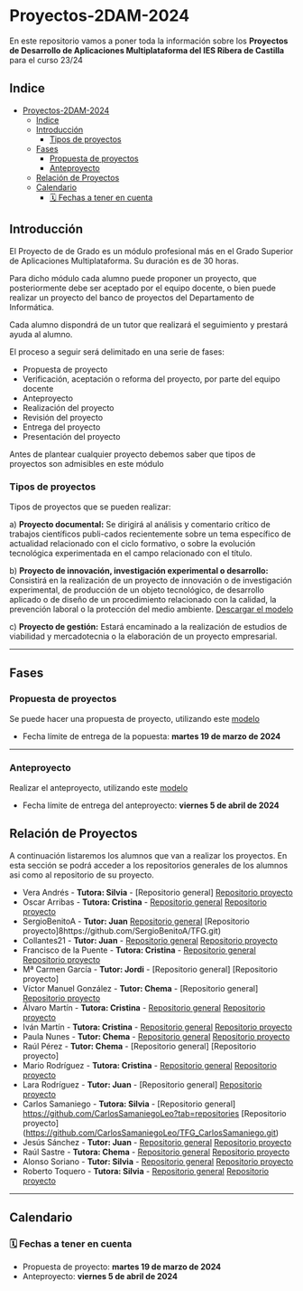 # Proyectos-2DAM-2024

En este repositorio vamos a poner toda la información sobre los **Proyectos de Desarrollo de Aplicaciones Multiplataforma del IES Ribera de Castilla** para el curso 23/24

## Indice

- [Proyectos-2DAM-2024](#proyectos-2dam-2024)
  - [Indice](#indice)
  - [Introducción](#introducci%C3%B3n)
    - [Tipos de proyectos](#tipos-de-proyectos)
  - [Fases](#fases)
    - [Propuesta de proyectos](#propuesta-de-proyectos)
    - [Anteproyecto](#Anteproyecto)
  - [Relación de Proyectos](#relaci%C3%B3n-de-proyectos)
  - [Calendario](#calendario)
    - [🗓️ Fechas a tener en cuenta](#%EF%B8%8F-fechas-a-tener-en-cuenta)

## Introducción

El Proyecto de de Grado es un módulo profesional más en el Grado Superior de Aplicaciones Multiplataforma. Su duración es de 30 horas.

Para dicho módulo cada alumno puede proponer un proyecto, que posteriormente debe ser aceptado por el equipo docente, o bien puede realizar un proyecto del banco de proyectos del Departamento de Informática.

Cada alumno dispondrá de un tutor que realizará el seguimiento y prestará ayuda al alumno.

El proceso a seguir será delimitado en una serie de fases:

- Propuesta de proyecto
- Verificación, aceptación o reforma del proyecto, por parte del equipo docente
- Anteproyecto
- Realización del proyecto
- Revisión del proyecto
- Entrega del proyecto
- Presentación del proyecto

Antes de plantear cualquier proyecto debemos saber que tipos de proyectos son admisibles en este módulo

### Tipos de proyectos

Tipos de proyectos que se pueden realizar:

a) **Proyecto documental:** Se dirigirá al análisis y comentario crítico de trabajos científicos publi-cados recientemente sobre un tema específico de actualidad relacionado con el ciclo formativo, o sobre la evolución tecnológica experimentada en el campo relacionado con el título. 

b) **Proyecto de innovación, investigación experimental o desarrollo:** Consistirá en la realización de un proyecto de innovación o de investigación experimental, de producción de un objeto tecnológico, de desarrollo aplicado o de diseño de un procedimiento relacionado con la calidad, la prevención laboral o la protección del medio ambiente. [Descargar el modelo](Proyecto-EsquemaMemoriaDAM-Desarrollo_24.docx)

c) **Proyecto de gestión:** Estará encaminado a la realización de estudios de viabilidad y mercadotecnia o la elaboración de un proyecto empresarial. 

---

## Fases

### Propuesta de proyectos

Se puede hacer una propuesta de proyecto, utilizando este [modelo](Proyecto-Propuesta_24.doc)

- Fecha límite de entrega de la popuesta: **martes 19 de marzo de 2024**

---
### Anteproyecto

Realizar el anteproyecto, utilizando este [modelo](Proyecto-EsquemaAnteproyecto_24.docx)

- Fecha límite de entrega del anteproyecto: **viernes 5 de abril de 2024**


## Relación de Proyectos

A continuación listaremos los alumnos que van a realizar los proyectos. En esta sección se podrá acceder a los repositorios generales de los alumnos asi como al repositorio de su proyecto.

- Vera Andrés - **Tutora: Silvia** - [Repositorio general] [Repositorio proyecto](https://github.com/VeraLoca13/GodotHotel )
- Oscar Arribas - **Tutora: Cristina** - [Repositorio general](https://github.com/OscarArribas?tab=repositories) [Repositorio proyecto](https://github.com/OscarArribas/ProyectoFinCurso.git)
- SergioBenitoA - **Tutor: Juan** [Repositorio general](https://github.com/SergioBenitoA) [Repositorio proyecto]8https://github.com/SergioBenitoA/TFG.git)
- Collantes21 - **Tutor: Juan** - [Repositorio general](https://github.com/collantes21) [Repositorio proyecto](https://github.com/collantes21/TFG.git)
- Francisco de la Puente - **Tutora: Cristina** - [Repositorio general](https://github.com/FranciscoDeLaPuenteAlonso?tab=repositories) [Repositorio proyecto](https://github.com/FranciscoDeLaPuenteAlonso/proyecto_fin_de_curso)
- Mª Carmen García - **Tutor: Jordi** - [Repositorio general] [Repositorio proyecto]
- Víctor Manuel González - **Tutor: Chema** - [Repositorio general] [Repositorio proyecto](https://github.com/victorgonzbaj/NestApp)
- Álvaro Martín - **Tutora: Cristina** - [Repositorio general](https://github.com/MartinGomezAlvaro?tab=repositories) [Repositorio proyecto](https://github.com/MartinGomezAlvaro/BussAPI) 
- Iván Martín - **Tutora: Cristina** - [Repositorio general](https://github.com/MartinGomezIvan?tab=repositories) [Repositorio proyecto](https://github.com/MartinGomezIvan/DeliVibes)
- Paula Nunes - **Tutor: Chema** - [Repositorio general](https://github.com/PaulaNuness?tab=repositories) [Repositorio proyecto](https://github.com/PaulaNuness/PetCare.git)
- Raúl Pérez - **Tutor: Chema** - [Repositorio general] [Repositorio proyecto]
- Mario Rodríguez - **Tutora: Cristina** - [Repositorio general](https://github.com/MarioRodriguezCordero?tab=repositories) [Repositorio proyecto](https://github.com/MarioRodriguezCordero/BiblioDeposito)
- Lara Rodríguez - **Tutor: Juan** - [Repositorio general] [Repositorio proyecto](https://github.com/MissStormy/LovelaceVault)
- Carlos Samaniego - **Tutora: Silvia** - [Repositorio general] https://github.com/CarlosSamaniegoLeo?tab=repositories [Repositorio proyecto] (https://github.com/CarlosSamaniegoLeo/TFG_CarlosSamaniego.git)
- Jesús Sánchez - **Tutor: Juan** - [Repositorio general](https://github.com/JesusSanchez22?tab=repositories) [Repositorio proyecto](https://github.com/JesusSanchez22/TFG_DAM_JesusSanchez)
- Raúl Sastre - **Tutora: Chema** - [Repositorio general](https://github.com/rasamadev) [Repositorio proyecto](https://github.com/rasamadev/VarSign)
- Alonso Soriano - **Tutor: Silvia** - [Repositorio general](https://github.com/AlonsoSorCar) [Repositorio proyecto](https://github.com/AlonsoSorCar/ProyectoHands)
- Roberto Toquero - **Tutora: Silvia** - [Repositorio general](https://github.com/RoberToquero?tab=repositories) [Repositorio proyecto](https://github.com/RoberToquero/TicketTime.git)

---

## Calendario

### 🗓️ Fechas a tener en cuenta

- Propuesta de proyecto: **martes 19 de marzo de 2024**
- Anteproyecto: **viernes 5 de abril de 2024**
